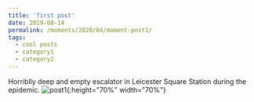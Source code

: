 ```yaml
---
title: 'first post'
date: 2019-08-14
permalink: /moments/2020/04/moment-post1/
tags:
  - cool posts
  - category1
  - category2
---
```


Horriblly deep and empty escalator in Leicester Square Station during the epidemic.
![post1](https://yuezhu71.github.io/personal-website/images/moments-pics/moment-pic3.jpg){:height="70%" width="70%"}
